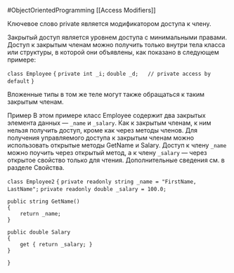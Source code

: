 #ObjectOrientedProgramming 
[[Access Modifiers]]

Ключевое слово private является модификатором доступа к члену.

Закрытый доступ является уровнем доступа с минимальными правами. Доступ к закрытым членам можно получить только внутри тела класса или структуры, в которой они объявлены, как показано в следующем примере:

`class Employee`
`{`
    `private int _i;`
    `double _d;   // private access by default`
`}`

Вложенные типы в том же теле могут также обращаться к таким закрытым членам.

Пример
В этом примере класс Employee содержит два закрытых элемента данных — `_name` и `_salary`. Как к закрытым членам, к ним нельзя получить доступ, кроме как через методы членов. Для получения управляемого доступа к закрытым членам можно использовать открытые методы GetName и Salary. Доступ к члену `_name` можно поучить через открытый метод, а к члену `_salary` — через открытое свойство только для чтения. Дополнительные сведения см. в разделе Свойства.

`class Employee2`
`{`
    `private readonly string _name = "FirstName, LastName";`
    `private readonly double _salary = 100.0;`

	public string GetName()
    {
        return _name;
    }

	public double Salary
    {
        get { return _salary; }
    }
`}`
